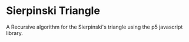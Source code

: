 # Sierpinski Triangle

A Recursive algorithm for the Sierpinski's triangle using the p5 javascript library.
